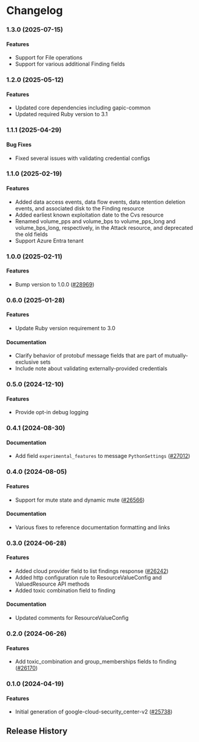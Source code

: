# Changelog

### 1.3.0 (2025-07-15)

#### Features

* Support for File operations 
* Support for various additional Finding fields 

### 1.2.0 (2025-05-12)

#### Features

* Updated core dependencies including gapic-common 
* Updated required Ruby version to 3.1 

### 1.1.1 (2025-04-29)

#### Bug Fixes

* Fixed several issues with validating credential configs 

### 1.1.0 (2025-02-19)

#### Features

* Added data access events, data flow events, data retention deletion events, and associated disk to the Finding resource 
* Added earliest known exploitation date to the Cvs resource 
* Renamed volume_pps and volume_bps to volume_pps_long and volume_bps_long, respectively, in the Attack resource, and deprecated the old fields 
* Support Azure Entra tenant 

### 1.0.0 (2025-02-11)

#### Features

* Bump version to 1.0.0 ([#28969](https://github.com/googleapis/google-cloud-ruby/issues/28969)) 

### 0.6.0 (2025-01-28)

#### Features

* Update Ruby version requirement to 3.0 
#### Documentation

* Clarify behavior of protobuf message fields that are part of mutually-exclusive sets 
* Include note about validating externally-provided credentials 

### 0.5.0 (2024-12-10)

#### Features

* Provide opt-in debug logging 

### 0.4.1 (2024-08-30)

#### Documentation

* Add field `experimental_features` to message `PythonSettings` ([#27012](https://github.com/googleapis/google-cloud-ruby/issues/27012)) 

### 0.4.0 (2024-08-05)

#### Features

* Support for mute state and dynamic mute ([#26566](https://github.com/googleapis/google-cloud-ruby/issues/26566)) 
#### Documentation

* Various fixes to reference documentation formatting and links 

### 0.3.0 (2024-06-28)

#### Features

* Added cloud provider field to list findings response ([#26242](https://github.com/googleapis/google-cloud-ruby/issues/26242)) 
* Added http configuration rule to ResourceValueConfig and ValuedResource API methods 
* Added toxic combination field to finding 
#### Documentation

* Updated comments for ResourceValueConfig 

### 0.2.0 (2024-06-26)

#### Features

* Add toxic_combination and group_memberships fields to finding ([#26170](https://github.com/googleapis/google-cloud-ruby/issues/26170)) 

### 0.1.0 (2024-04-19)

#### Features

* Initial generation of google-cloud-security_center-v2 ([#25738](https://github.com/googleapis/google-cloud-ruby/issues/25738)) 

## Release History
